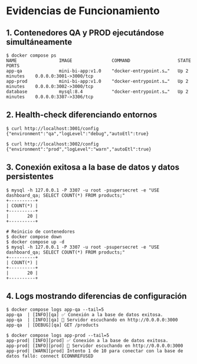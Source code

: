 # Evidencias de Funcionamiento

## 1. Contenedores QA y PROD ejecutándose simultáneamente
```
$ docker compose ps
NAME                IMAGE               COMMAND                  STATE           PORTS
app-qa              mini-bi-app:v1.0    "docker-entrypoint.s…"   Up 2 minutes    0.0.0.0:3001->3000/tcp
app-prod            mini-bi-app:v1.0    "docker-entrypoint.s…"   Up 2 minutes    0.0.0.0:3002->3000/tcp
database            mysql:8.4           "docker-entrypoint.s…"   Up 2 minutes    0.0.0.0:3307->3306/tcp
```

## 2. Health-check diferenciando entornos
```
$ curl http://localhost:3001/config
{"environment":"qa","logLevel":"debug","autoEtl":true}

$ curl http://localhost:3002/config
{"environment":"prod","logLevel":"warn","autoEtl":true}
```

## 3. Conexión exitosa a la base de datos y datos persistentes
```
$ mysql -h 127.0.0.1 -P 3307 -u root -psupersecret -e "USE dashboard_qa; SELECT COUNT(*) FROM products;"
+----------+
| COUNT(*) |
+----------+
|       20 |
+----------+

# Reinicio de contenedores
$ docker compose down
$ docker compose up -d
$ mysql -h 127.0.0.1 -P 3307 -u root -psupersecret -e "USE dashboard_qa; SELECT COUNT(*) FROM products;"
+----------+
| COUNT(*) |
+----------+
|       20 |
+----------+
```

## 4. Logs mostrando diferencias de configuración
```
$ docker compose logs app-qa --tail=5
app-qa  | [INFO][qa] ✅ Conexión a la base de datos exitosa.
app-qa  | [INFO][qa] 🚀 Servidor escuchando en http://0.0.0.0:3000
app-qa  | [DEBUG][qa] GET /products

$ docker compose logs app-prod --tail=5
app-prod| [INFO][prod] ✅ Conexión a la base de datos exitosa.
app-prod| [INFO][prod] 🚀 Servidor escuchando en http://0.0.0.0:3000
app-prod| [WARN][prod] Intento 1 de 10 para conectar con la base de datos falló: connect ECONNREFUSED
```
